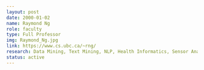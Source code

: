 ```yaml
---
layout: post
date: 2000-01-02
name: Raymond Ng
role: faculty
type: Full Professor
img: Raymond_Ng.jpg
link: https://www.cs.ubc.ca/~rng/
research: Data Mining, Text Mining, NLP, Health Informatics, Sensor Analytics, Data Bases
status: active
---
```


